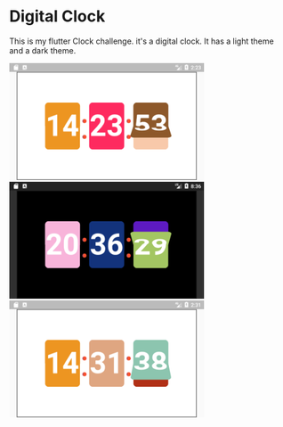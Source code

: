 # Digital Clock

This is  my flutter Clock challenge.
it's a digital clock.
It has a light theme and a dark theme.

<img src='digital.gif' width='350'>

<img src='digital_dark.png' width='350'>

<img src='digital_light.png' width='350'>
